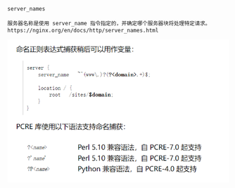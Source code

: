 ```
server_names

服务器名称是使用 server_name 指令指定的，并确定哪个服务器块将处理特定请求。
https://nginx.org/en/docs/http/server_names.html
```

![image-20221108114431013](../Image/image-20221108114431013.png)
